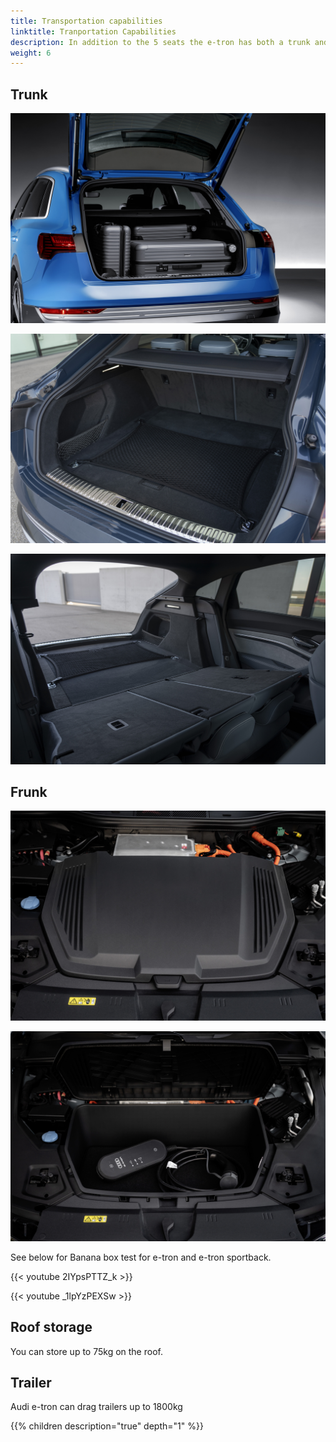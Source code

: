 ```yaml
---
title: Transportation capabilities
linktitle: Tranportation Capabilities
description: In addition to the 5 seats the e-tron has both a trunk and a frunk in addition to roof storage and trailer capabilites.
weight: 6
---
```



## Trunk

![Trunk](trunk_1.jpg "Trunk Audi e-tron")

![Trunk](trunk_2.jpg "Trunk Audi e-tron")

![Trunk](trunk_3.jpg "The seats have a 40-20-40 confiuguration")

## Frunk

![Trunk](frunk_1.jpg "Trunk Audi e-tron")

![Trunk](frunk_2.jpg "Trunk Audi e-tron")

See below for Banana box test for e-tron and e-tron sportback.

{{< youtube 2IYpsPTTZ_k >}}

{{< youtube _1lpYzPEXSw >}}

## Roof storage

You can store up to 75kg on the roof.

## Trailer

Audi e-tron can drag trailers up to 1800kg

{{% children description="true" depth="1" %}}
